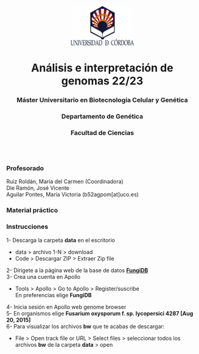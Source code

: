 <p align="center" width="100%">
    <img width="33%" src="figures/uco.jpg" alt="Logo Universidad de Córdoba"/>
</p>


<h1 align="center">Análisis e interpretación de genomas 22/23</h1>

<h3 align="center">Máster Universitario en Biotecnología Celular y Genética</h3>  
<h3 align="center">Departamento de Genética</h3>  
<h3 align="center">Facultad de Ciencias</h3>  
<br/>
<br/>


### **Profesorado**
Ruiz Roldán, María del Carmen (Coordinadora)  
Die Ramón, José Vicente  
Aguilar Pontes, María Victoria (b52agpom[at]uco.es)

### Material práctico 

### **Instrucciones**
1- Descarga la carpeta **data** en el escritorio  
- data > archivo 1-N > download  
- Code > Descargar ZIP > Extraer Zip file  

2- Dirigete a la página web de la base de datos **[FungiDB](https://fungidb.org/fungidb/app)**  
3- Crea una cuenta en Apollo  
- Tools > Apollo > Go to Apollo > Register/suscribe  
En preferencias elige **FungiDB**  

4- Inicia sesión en Apollo web genome browser  
5- En organismos elige **Fusarium oxysporum f. sp. lycopersici 4287 [Aug 20, 2015]**  
6- Para visualizar los archivos **bw** que te acabas de descargar:  
- File > Open track file or URL > Select files > seleccionar todos los archivos **bw** de la carpeta __data__ > open
	

